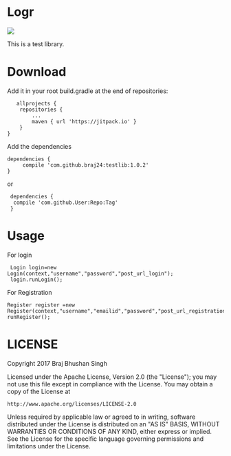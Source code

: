 # Logr 

[![](https://jitpack.io/v/braj24/Loginregs.svg)](https://jitpack.io/#braj24/Loginregs)

This is a test library.

# Download

Add it in your root build.gradle at the end of repositories:
	   
       allprojects {
		repositories {
			...
			maven { url 'https://jitpack.io' }
		}
	}

Add the dependencies

    dependencies {
         compile 'com.github.braj24:testlib:1.0.2'
    }
    
 or
    
     dependencies {
	  compile 'com.github.User:Repo:Tag'
     }
     
# Usage
For login

     Login login=new Login(context,"username","password","post_url_login");
     login.runLogin();

For Registration

    Register register =new Register(context,"username","emailid","password","post_url_registration");
    runRegister();

# LICENSE

Copyright 2017 Braj Bhushan Singh

Licensed under the Apache License, Version 2.0 (the "License"); you may not use this file except in compliance with the License. You may obtain a copy of the License at

    http://www.apache.org/licenses/LICENSE-2.0
   
Unless required by applicable law or agreed to in writing, software distributed under the License is distributed on an "AS IS" BASIS, WITHOUT WARRANTIES OR CONDITIONS OF ANY KIND, either express or implied. See the License for the specific language governing permissions and limitations under the License.
